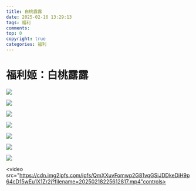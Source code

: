 ```yaml
---
title: 白桃露露
date: 2025-02-16 13:29:13
tags: 福利
comments: 
top: 0
copyright: true
categories: 福利
---
```


#  福利姬：白桃露露

![](https://jsd.cdn.zzko.cn/gh/XD06/picx-images-hosting@master/sex/1739683035808.9kgb1pxbrn.jpg)

![](https://jsd.cdn.zzko.cn/gh/XD06/picx-images-hosting@master/sex/1739683013678.4ub23b5pe9.jpg)

![](https://jsd.cdn.zzko.cn/gh/XD06/picx-images-hosting@master/sex/1739682983165.45t4we30s.jpg)

![](https://jsd.cdn.zzko.cn/gh/XD06/picx-images-hosting@master/sex/1739683002671.2rv9f974cu.jpg)

![](https://jsd.cdn.zzko.cn/gh/XD06/picx-images-hosting@master/sex/1739683049094.60udbwulzq.jpg)

![](https://jsd.cdn.zzko.cn/gh/XD06/picx-images-hosting@master/sex/1739683071079.b910c08gn.jpg)



![](https://cdn.img2ipfs.com/ipfs/QmXXuvFomwp2G81vqGSiJDDkeDiH9p64cD15wEu1X1Zr2j?filename=20250218225612817.mp4)

<video src="https://cdn.img2ipfs.com/ipfs/QmXXuvFomwp2G81vqGSiJDDkeDiH9p64cD15wEu1X1Zr2j?filename=20250218225612817.mp4"controls></video>
